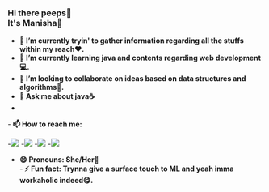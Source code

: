 ### Hi there peeps👋 <br>It's Manisha🍕</br>
    
    
  
- <b>🔭 I’m currently tryin' to gather information regarding all the stuffs within my reach❤.</b>
- <b>🌱 I’m currently learning java and contents regarding web development💻.</b>
- <b>👯 I’m looking to collaborate on ideas based on data structures and algorithms📖.</b>
- <b>💬 Ask me about java☕</b>
- 
-<b> 📫 How to reach me: </b>
 <p align='left'>
-<a href = "https://www.linkedin.com/in/manisha-parichha-b528131bb/"><img src="https://img.icons8.com/cute-clipart/45/000000/linkedin.png"/></a>
-<a href = "https://twitter.com/Pmanny31"><img src="https://img.icons8.com/cotton/45/000000/twitter.png"/></a>
-<a href = "https://www.instagram.com/manisha_parichha/"><img src="https://img.icons8.com/color/45/000000/instagram-new.png"/></a>
-<a href = "https://www.facebook.com/angel.myra.908"><img src="https://img.icons8.com/fluent/48/000000/facebook-new.png"/></a>
    
- <b>😄 Pronouns: She/Her🎀</b><br>
-<b> ⚡ Fun fact: Trynna give a surface touch to ML and yeah imma workaholic indeed😋.</b>




